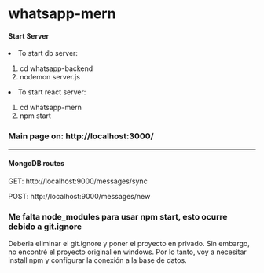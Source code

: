 # whatsapp-mern
<h4>Start Server</h4>

<li>To start db server: </li>
<ol>
  <li>cd whatsapp-backend</li>
  <li>nodemon server.js</li>
</ol>

<li>To start react server:</li>
<ol>
  <li>cd whatsapp-mern</li> 
  <li>npm start</li>
</ol>
<h3>Main page on: http://localhost:3000/</h3><hr>

<h4>MongoDB routes</h4>
<p>GET: http://localhost:9000/messages/sync</p>
<p>POST: http://localhost:9000/messages/new</p>

<h3>Me falta node_modules para usar npm start, esto ocurre debido a git.ignore</h3>
<p>Deberia eliminar el git.ignore y poner el proyecto en privado. Sin embargo, no encontré el
proyecto original en windows. Por lo tanto, voy a necesitar install npm y configurar 
la conexión a la base de datos.</p>
